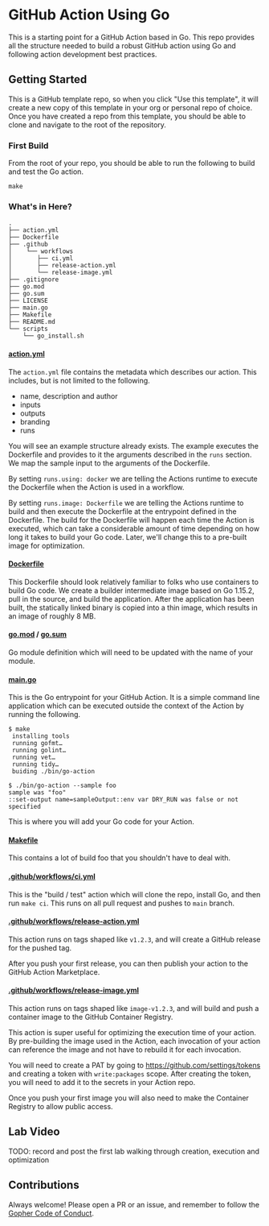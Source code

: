 # GitHub Action Using Go
This is a starting point for a GitHub Action based in Go. This repo provides all the structure needed to build
a robust GitHub action using Go and following action development best practices.

## Getting Started
This is a GitHub template repo, so when you click "Use this template", it will create a new copy of this
template in your org or personal repo of choice. Once you have created a repo from this template, you
should be able to clone and navigate to the root of the repository.

### First Build
From the root of your repo, you should be able to run the following to build and test the Go action.
```shell script
make
```

### What's in Here?

```
.
├── action.yml
├── Dockerfile
├── .github
│    └── workflows
│       ├── ci.yml
│       ├── release-action.yml
│       └── release-image.yml
├── .gitignore
├── go.mod
├── go.sum
├── LICENSE
├── main.go
├── Makefile
├── README.md
└── scripts
    └── go_install.sh
```

#### [action.yml](./action.yml)
The `action.yml` file contains the metadata which describes our action. This includes, but is not limited
to the following.
- name, description and author
- inputs
- outputs
- branding
- runs

You will see an example structure already exists. The example executes the Dockerfile and provides to it
the arguments described in the `runs` section. We map the sample input to the arguments of the Dockerfile.

By setting `runs.using: docker` we are telling the Actions runtime to execute the Dockerfile when the
Action is used in a workflow.

By setting `runs.image: Dockerfile` we are telling the Actions runtime to build and then execute the
Dockerfile at the entrypoint defined in the Dockerfile. The build for the Dockerfile will happen
each time the Action is executed, which can take a considerable amount of time depending on how long
it takes to build your Go code. Later, we'll change this to a pre-built image for optimization. 

#### [Dockerfile](./Dockerfile)
This Dockerfile should look relatively familiar to folks who use containers to build Go code. We create a
builder intermediate image based on Go 1.15.2, pull in the source, and build the application. After the
application has been built, the statically linked binary is copied into a thin image, which results in 
an image of roughly 8 MB.

#### [go.mod](./go.mod) / [go.sum](./go.sum)
Go module definition which will need to be updated with the name of your module.

#### [main.go](./main.go)
This is the Go entrypoint for your GitHub Action. It is a simple command line application which can be
executed outside the context of the Action by running the following.
```shell script
$ make
 installing tools
 running gofmt…
 running golint…
 running vet…
 running tidy…
 buiding ./bin/go-action

$ ./bin/go-action --sample foo
sample was "foo"
::set-output name=sampleOutput::env var DRY_RUN was false or not specified
``` 

This is where you will add your Go code for your Action.

#### [Makefile](./Makefile)
This contains a lot of build foo that you shouldn't have to deal with.

#### [.github/workflows/ci.yml](.github/workflows/ci.yml)
This is the "build / test" action which will clone the repo, install Go, and then run `make ci`. This runs
on all pull request and pushes to `main` branch.

#### [.github/workflows/release-action.yml](./.github/workflows/release-action.yml)
This action runs on tags shaped like `v1.2.3`, and will create a GitHub release for the pushed tag.

After you push your first release, you can then publish your action to the GitHub Action Marketplace.

#### [.github/workflows/release-image.yml](./.github/workflows/release-image.yml)
This action runs on tags shaped like `image-v1.2.3`, and will build and push a container image to the
GitHub Container Registry.

This action is super useful for optimizing the execution time of your action. By pre-building the
image used in the Action, each invocation of your action can reference the image and not have to
rebuild it for each invocation.

You will need to create a PAT by going to https://github.com/settings/tokens and creating a token
with `write:packages` scope. After creating the token, you will need to add it to the secrets in your
Action repo.

Once you push your first image you will also need to make the Container Registry to allow public access.

## Lab Video
TODO: record and post the first lab walking through creation, execution and optimization

## Contributions
Always welcome! Please open a PR or an issue, and remember to follow the [Gopher Code of Conduct](https://www.gophercon.com/page/1475132/code-of-conduct).